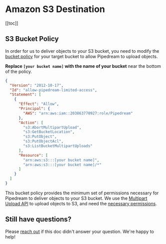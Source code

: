# Amazon S3 Destination

[[toc]]

## S3 Bucket Policy

In order for us to deliver objects to your S3 bucket, you need to modify the [bucket policy](https://docs.aws.amazon.com/AmazonS3/latest/user-guide/add-bucket-policy.html) for your target bucket to allow Pipedream to upload objects.

**Replace `[your bucket name]` with the name of your bucket** near the bottom of the policy.

```json
{
  "Version": "2012-10-17",
  "Id": "allow-pipedream-limited-access",
  "Statement": [
    {
      "Effect": "Allow",
      "Principal": {
        "AWS": "arn:aws:iam::203863770927:role/Pipedream"
      },
      "Action": [
        "s3:AbortMultipartUpload",
        "s3:GetBucketLocation",
        "s3:PutObject",
        "s3:PutObjectAcl",
        "s3:ListBucketMultipartUploads"
      ],
      "Resource": [
        "arn:aws:s3:::[your bucket name]",
        "arn:aws:s3:::[your bucket name]/*"
      ]
    }
  ]
}
```

This bucket policy provides the minimum set of permissions necessary for Pipedream to deliver objects to your S3 bucket. We use the [Multipart Upload API](https://docs.aws.amazon.com/AmazonS3/latest/dev/uploadobjusingmpu.html) to upload objects to S3, and need the [necessary permissions](https://docs.aws.amazon.com/AmazonS3/latest/dev/mpuAndPermissions.html).

## Still have questions?

Please [reach out](/support/) if this doc didn't answer your question. We're happy to help!
